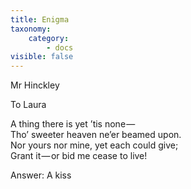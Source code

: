```yaml
---
title: Enigma
taxonomy:
    category:
        - docs
visible: false
---
```


<div class="author">Mr Hinckley</div>

<span class="title">To Laura</span>

A thing there is yet ’tis none —   
Tho’ sweeter heaven ne’er beamed upon.  
Nor yours nor mine, yet each could give;  
Grant it — or bid me cease to live!

<span class="pencil">Answer: A kiss</span>
